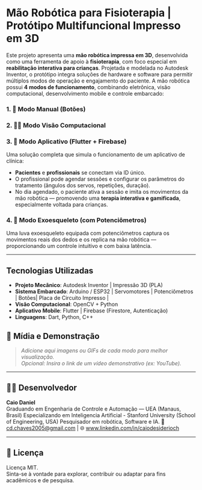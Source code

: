# Mão Robótica para Fisioterapia | Protótipo Multifuncional Impresso em 3D

Este projeto apresenta uma **mão robótica impressa em 3D**, desenvolvida como uma ferramenta de apoio à **fisioterapia**, com foco especial em **reabilitação interativa para crianças**. Projetada e modelada no Autodesk Inventor, o protótipo integra soluções de hardware e software para permitir múltiplos modos de operação e engajamento do paciente.
A mão robótica possui **4 modos de funcionamento**, combinando eletrônica, visão computacional, desenvolvimento mobile e controle embarcado:

### 1. 🔘 Modo Manual (Botões)
### 2. 🧍‍♂️ Modo Visão Computacional
### 3. 📱 Modo Aplicativo (Flutter + Firebase)
Uma solução completa que simula o funcionamento de um aplicativo de clínica:
- **Pacientes** e **profissionais** se conectam via ID único.
- O profissional pode agendar sessões e configurar os parâmetros do tratamento (ângulos dos servos, repetições, duração).
- No dia agendado, o paciente ativa a sessão e imita os movimentos da mão robótica — promovendo uma **terapia interativa e gamificada**, especialmente voltada para crianças.

### 4. 🦾 Modo Exoesqueleto (com Potenciômetros)
Uma luva exoesqueleto equipada com potenciômetros captura os movimentos reais dos dedos e os replica na mão robótica — proporcionando um controle intuitivo e com baixa latência.

---

## Tecnologias Utilizadas

- **Projeto Mecânico**: Autodesk Inventor | Impressão 3D (PLA)
- **Sistema Embarcado**: Arduino / ESP32 | Servomotores | Potenciômetros | Botões| Placa de Circuito Impresso |
- **Visão Computacional**: OpenCV + Python
- **Aplicativo Mobile**: Flutter | Firebase (Firestore, Autenticação)
- **Linguagens**: Dart, Python, C++

## 📸 Mídia e Demonstração

> _Adicione aqui imagens ou GIFs de cada modo para melhor visualização._  
> _Opcional: Insira o link de um vídeo demonstrativo (ex: YouTube)._

---

## 👨‍💻 Desenvolvedor

**Caio Daniel**  
Graduando em Engenharia de Controle e Automação — UEA (Manaus, Brasil) 
Especializando em Inteligencia Artificial - Stanford University (School of Engineering, USA)
Pesquisador em robótica, Software e IA. 
📧 cd.chaves2005@gmail.com | 🌐 www.linkedin.com/in/caiodesiderioch

---

## 📄 Licença

Licença MIT.  
Sinta-se à vontade para explorar, contribuir ou adaptar para fins acadêmicos e de pesquisa.
